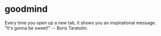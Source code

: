 # goodmind

Every time you open up a new tab, it shows you an inspirational message. "It's gonna be sweet!" -- Boris Taratutin.

